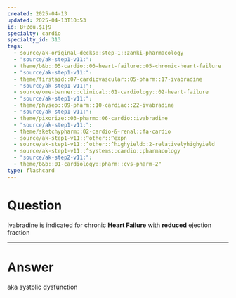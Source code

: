 ```yaml
---
created: 2025-04-13
updated: 2025-04-13T10:53
id: B+Zou.$I}9
specialty: cardio
specialty_id: 313
tags:
  - source/ak-original-decks::step-1::zanki-pharmacology
  - "source/ak-step1-v11:": 
  - theme/b&b::05-cardio::06-heart-failure::05-chronic-heart-failure
  - "source/ak-step1-v11:": 
  - theme/firstaid::07-cardiovascular::05-pharm::17-ivabradine
  - "source/ak-step1-v11:": 
  - source/ome-banner::clinical::01-cardiology::02-heart-failure
  - "source/ak-step1-v11:": 
  - theme/physeo::09-pharm::10-cardiac::22-ivabradine
  - "source/ak-step1-v11:": 
  - theme/pixorize::03-pharm::06-cardio::ivabradine
  - "source/ak-step1-v11:": 
  - theme/sketchypharm::02-cardio-&-renal::fa-cardio
  - source/ak-step1-v11::^other::^expn
  - source/ak-step1-v11::^other::^highyield::2-relativelyhighyield
  - source/ak-step1-v11::^systems::cardio::pharmacology
  - "source/ak-step2-v11:": 
  - theme/b&b::01-cardiology::pharm::cvs-pharm-2"
type: flashcard
---
```


# Question
Ivabradine is indicated for chronic **Heart Failure** with **reduced** ejection fraction

---

# Answer
aka systolic dysfunction